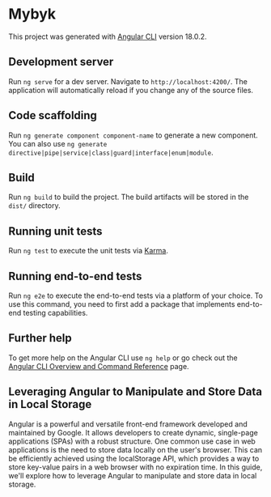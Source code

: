 # Mybyk

This project was generated with [Angular CLI](https://github.com/angular/angular-cli) version 18.0.2.

## Development server

Run `ng serve` for a dev server. Navigate to `http://localhost:4200/`. The application will automatically reload if you change any of the source files.

## Code scaffolding

Run `ng generate component component-name` to generate a new component. You can also use `ng generate directive|pipe|service|class|guard|interface|enum|module`.

## Build

Run `ng build` to build the project. The build artifacts will be stored in the `dist/` directory.

## Running unit tests

Run `ng test` to execute the unit tests via [Karma](https://karma-runner.github.io).

## Running end-to-end tests

Run `ng e2e` to execute the end-to-end tests via a platform of your choice. To use this command, you need to first add a package that implements end-to-end testing capabilities.

## Further help

To get more help on the Angular CLI use `ng help` or go check out the [Angular CLI Overview and Command Reference](https://angular.dev/tools/cli) page.

## Leveraging Angular to Manipulate and Store Data in Local Storage

Angular is a powerful and versatile front-end framework developed and maintained by Google. It allows developers to create dynamic, single-page applications (SPAs) with a robust structure. One common use case in web applications is the need to store data locally on the user's browser. This can be efficiently achieved using the localStorage API, which provides a way to store key-value pairs in a web browser with no expiration time. In this guide, we'll explore how to leverage Angular to manipulate and store data in local storage.
